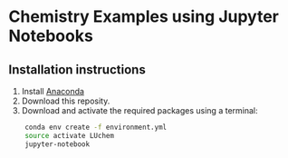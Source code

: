 # Chemistry Examples using Jupyter Notebooks

## Installation instructions

1. Install [Anaconda](https://www.anaconda.com/download)
2. Download this reposity.
2. Download and activate the required packages using a terminal:
```bash
    conda env create -f environment.yml
    source activate LUchem
    jupyter-notebook
```

